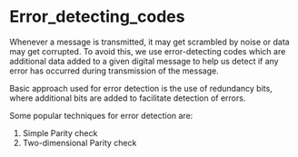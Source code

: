 # Error_detecting_codes
Whenever a message is transmitted, it may get scrambled by noise or data may get corrupted. To avoid this, we use error-detecting codes which are additional data added to a given digital message to help us detect if any error has occurred during transmission of the message.

Basic approach used for error detection is the use of redundancy bits, where additional bits are added to facilitate detection of errors.

Some popular techniques for error detection are:
1. Simple Parity check
2. Two-dimensional Parity check
